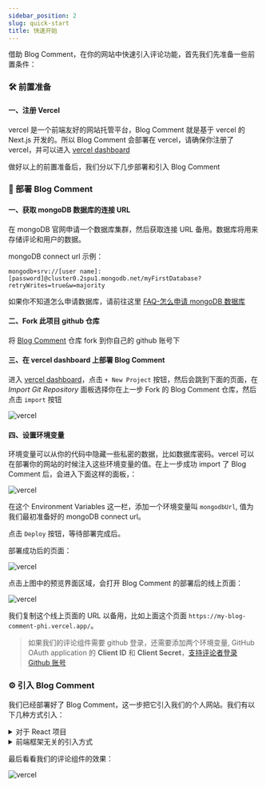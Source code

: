 ```yaml
---
sidebar_position: 2
slug: quick-start
title: 快速开始
---
```


借助 Blog Comment，在你的网站中快速引入评论功能，首先我们先准备一些前置条件：

### 🛠 前置准备

#### 一、注册 Vercel
vercel 是一个前端友好的网站托管平台，Blog Comment 就是基于 vercel 的 Next.js 开发的。所以 Blog Comment 会部署在 vercel，请确保你注册了 vercel，并可以进入 [vercel dashboard](https://vercel.com/dashboard)

做好以上的前置准备后，我们分以下几步部署和引入 Blog Comment

### 🔧 部署 Blog Comment
#### 一、获取 mongoDB 数据库的连接 URL
在 mongoDB 官网申请一个数据库集群，然后获取连接 URL 备用。数据库将用来存储评论和用户的数据。

mongoDB connect url 示例：
```shell
mongodb+srv://[user name]:[password]@cluster0.2spu1.mongodb.net/myFirstDatabase?retryWrites=true&w=majority

```


如果你不知道怎么申请数据库，请前往这里  [FAQ-怎么申请 mongoDB 数据库](./FAQ/how-apply-mongodb)


#### 二、Fork 此项目 github 仓库
将 [Blog Comment](https://github.com/qumuchegi/blog-comment) 仓库 fork 到你自己的 github 账号下

#### 三、在 vercel dashboard 上部署 Blog Comment
进入 [vercel dashboard](https://vercel.com/dashboard)，点击 `+ New Project` 按钮，然后会跳到下面的页面，在 *Import Git Repository* 面板选择你在上一步 Fork 的 Blog Comment 仓库，然后点击 `import` 按钮

![vercel ](/img/quick-start/quick-start-1.png)

#### 四、设置环境变量
环境变量可以从你的代码中隐藏一些私密的数据，比如数据库密码。vercel 可以在部署你的网站的时候注入这些环境变量的值。在上一步成功 import 了 Blog Comment 后，会进入下面这样的面板，：

![vercel ](/img/quick-start/quick-start-2.png)

在这个 Environment Variables 这一栏，添加一个环境变量叫 `mongodbUrl`, 值为我们最初准备好的 mongoDB connect url。

点击 `Deploy` 按钮，等待部署完成后。

部署成功后的页面：

![vercel ](/img/quick-start/quick-start-3.png)

点击上图中的预览界面区域，会打开 Blog Comment 的部署后的线上页面：

![vercel ](/img/quick-start/quick-start-4.png)

我们复制这个线上页面的 URL 以备用，比如上面这个页面 `https://my-blog-comment-phi.vercel.app/`。

>如果我们的评论组件需要 github 登录，还需要添加两个环境变量, GitHub OAuth application 的 **Client ID** 和 **Client Secret**，[支持评论者登录 Github 账号](./hight-use/github-auth-support)


### ⚙️ 引入 Blog Comment
我们已经部署好了 Blog Comment，这一步把它引入我们的个人网站。我们有以下几种方式引入：

<details>
  <summary>对于 React 项目</summary>
  <h4>一、安装 <a href='https://www.npmjs.com/package/blog_comment_frame' target='_blank'>blog_comment_frame </a></h4>
  在你的个人网站项目根目录下，执行命令：

  ```bash
  npm i blog_comment_frame

  // or
  yarn add blog_comment_frame
  ```

  #### 二、在需要引入评论组件的页面添加以下代码：

  ```js
  import BlogCommentFrame from 'blog_comment_frame'

  function Article() {

    return <div>
      <div>article content</div>
      <div>
        <h2>评论</h2>
        <BlogCommentFrame
          commentDeployHost={'http://xxxx.vercel.app'}
          pageId={'xxxxx'}
        />
      </div>
    </div>
  }
  ```

  这里 `commentDeployUrlHost` 传我们在之前部署好的 Blog Comment 的线上地址 `https://my-blog-comment-phi.vercel.app/`

  `pageId` 是用于存储评论数据的索引，所以确保这个页面不同内容对应的 `pageId` 是不一样的。
</details>

<details>
  <summary>前端框架无关的引入方式</summary>
  <h4>一、安装 <a href='https://www.npmjs.com/package/blog_comment_frame' target='_blank'>blog_comment_frame </a></h4>
  在你的个人网站项目根目录下，执行命令：

  ```bash
  npm i blog_comment_frame

  // or
  yarn add blog_comment_frame
  ```

  #### 二、在需要引入评论组件的页面添加以下代码：

  ```js
  import { BlogCommentShell } from 'blog_comment_frame'

  BlogCommentShell({
    containerId: 'blog-comment-parent-container',
    commentDeployHost: 'http://xxxx.vercel.app',
    pageId: 'xxxx',
    auth: ['github', 'anonymous']
  })

  ```
</details>

最后看看我们的评论组件的效果：

![vercel ](/img/quick-start/quick-start-5.png)



